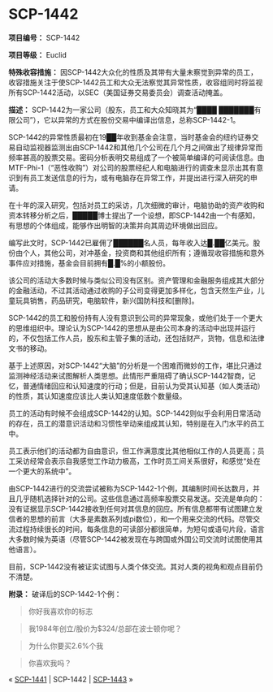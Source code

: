 # SCP-1442
                        


**项目编号：** SCP-1442

**项目等级：** Euclid

**特殊收容措施：** 因SCP-1442大众化的性质及其带有大量未察觉到异常的员工，收容措施关注于使SCP-1442员工和大众无法察觉其异常性质，收容组同时将监视所有SCP-1442活动，以SEC（美国证券交易委员会）调查活动掩盖。

**描述：** SCP-1442为一家公司（股东，员工和大众知晓其为“████ ███████有限公司”），它以异常的方式在股份交易中编译出信息，总称SCP-1442-1。

SCP-1442的异常性质最初在19██年收到基金会注意，当时基金会的纽约证券交易自动监视器监测出由SCP-1442和其他几个公司在几个月之间做出了规律异常而频率甚高的股票交易。密码分析表明交易组成了一个被简单编译的可阅读信息。由MTF-Phi-1（“恶性收购”）对公司的股票经纪人和电脑进行的调查未显示出其有意识到有员工发送信息的行为，或有电脑存在异常工作，并提出进行深入研究的申请。

在十年的深入研究，包括对员工的采访，几次细微的审计，电脑协助的资产收购和资本转移分析之后，█████博士提出了一个设想，即SCP-1442由一个有感知，有思想的个体组成，能够作出明智的决策并向其周边环境做出回应。

编写此文时，SCP-1442已雇佣了██████名人员，每年收入达█.██亿美元。股份由个人，其他公司，对冲基金，投资商和其他组织所有；遵循现收容措施和意外事件应对措施，基金会目前拥有█.█%的小额股份。

该公司的活动大多数时候与类似公司没有区别。资产管理和金融服务组成其大部分的金融活动，不过其活动通过收购的子公司变得更加多样化，包含天然生产业，儿童玩具销售，药品研究，电脑软件，新兴国防科技和[删除]。

SCP-1442的员工和股份持有人没有意识到公司的异常现象，或他们处于一个更大的思维组织中。理论认为SCP-1442的思想从是由公司本身的活动中出现并运行的，不仅包括工作人员，股东和主管子集的活动，还包括财产，货物，信息和法律文书的移动。

基于上述原因，对SCP-1442“大脑”的分析是一个困难而微妙的工作，堪比只通过监测神经活动来试图解析人类思想。此情形严重阻碍了确认SCP-1442智商，记忆，普通情绪回应和认知速度的行动；但是，目前认为受其认知基（如人类活动）的性质，其认知速度应该比人类认知速度低数个数量级。

员工的活动有时候不会组成SCP-1442的认知。SCP-1442则似乎会利用日常活动的存在，员工的潜意识活动和习惯性举动来组成其认知，特别是在入门水平的员工中。

员工表示他们的活动都为自由意识，但工作满意度比其他相似工作的人员更高；员工采访经常会表示自我感觉工作动力极高，工作时员工间关系很好，和感觉“处在一个更大的系统中”。

由SCP-1442进行的交流尝试被称为SCP-1442-1个例，其编制时间长达数月，并且几乎随机选择针对的公司。这些信息通过高频率股票交易发送。交流是单向的：没有证据显示SCP-1442接收到任何对其信息的回应。所有信息都带有试图建立发信者的思想的前言（大多是素数系列或pi数位），和一个用来交流的代码。尽管交流过程持续很长的时间，每条信息的可读部分都很简单，为短句或语句片段，语言大多数时候为英语（尽管SCP-1442被发现在与跨国或外国公司交流时试图使用其他语言）。

目前，SCP-1442没有被证实试图与人类个体交流。其对人类的视角和观点目前仍不清楚。

**附录：** 破译后的SCP-1442-1个例：


> 你好我喜欢你的标志
> 


> 我1984年创立/股价为$324/总部在波士顿你呢？
> 


> 为什么你要买2.6%个我
> 


> 你喜欢我吗？
> 



« [SCP-1441](/scp-1441) | SCP-1442 | [SCP-1443](/scp-1443) »





                    